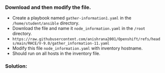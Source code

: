 ### Download and then modify the file.
  - Create a playbook named `gather-information1.yaml` in the `/home/student/ansible` directory.
  - Download the file and name it `node_information.yaml` in the `/root` directory.
  - `https://raw.githubusercontent.com/anishrana2001/Openshift/refs/heads/main/RHCE/V-9.0/gather_information-11.yaml`
  - Modify this file `node_information.yaml` with inventory hostname.
  - Should run on all hosts in the inventory file.

### Solution:
